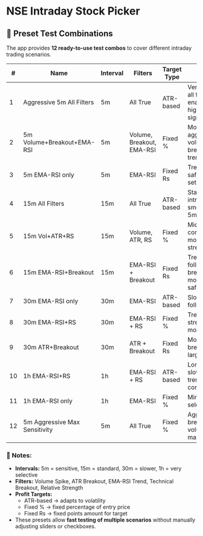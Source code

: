 # NSE Intraday Stock Picker

## 🧪 Preset Test Combinations

The app provides **12 ready-to-use test combos** to cover different intraday trading scenarios.  

| # | Name | Interval | Filters | Target Type | Notes |
|---|------|---------|--------|------------|------|
| 1 | Aggressive 5m All Filters | 5m | All True | ATR-based | Very sensitive, all filters enabled for high-quality signals |
| 2 | 5m Volume+Breakout+EMA-RSI | 5m | Volume, Breakout, EMA-RSI | Fixed % | Moderate aggressiveness, volume spike + breakout + trend |
| 3 | 5m EMA-RSI only | 5m | EMA-RSI | Fixed Rs | Trend-only, safer intraday setup |
| 4 | 15m All Filters | 15m | All True | ATR-based | Standard intraday, smoother than 5m |
| 5 | 15m Vol+ATR+RS | 15m | Volume, ATR, RS | Fixed % | Mid-volatility, combines momentum and strength |
| 6 | 15m EMA-RSI+Breakout | 15m | EMA-RSI + Breakout | Fixed Rs | Trend-following + breakout, moderate safety |
| 7 | 30m EMA-RSI only | 30m | EMA-RSI | ATR-based | Slower trend-following |
| 8 | 30m EMA-RSI+RS | 30m | EMA-RSI + RS | Fixed % | Trend + relative strength, moderate risk |
| 9 | 30m ATR+Breakout | 30m | ATR + Breakout | Fixed Rs | Momentum breakouts for larger moves |
| 10 | 1h EMA-RSI+RS | 1h | EMA-RSI + RS | ATR-based | Long intraday, slower signal, trend-confirmed |
| 11 | 1h EMA-RSI only | 1h | EMA-RSI | Fixed % | Minimal filters, selective setup |
| 12 | 5m Aggressive Max Sensitivity | 5m | All True | Fixed % | Aggressive breakout + volume + ATR, max sensitivity |

### 🔹 Notes:
- **Intervals:** 5m = sensitive, 15m = standard, 30m = slower, 1h = very selective  
- **Filters:** Volume Spike, ATR Breakout, EMA-RSI Trend, Technical Breakout, Relative Strength  
- **Profit Targets:**  
  - ATR-based → adapts to volatility  
  - Fixed % → fixed percentage of entry price  
  - Fixed Rs → fixed points amount for target  
- These presets allow **fast testing of multiple scenarios** without manually adjusting sliders or checkboxes.
